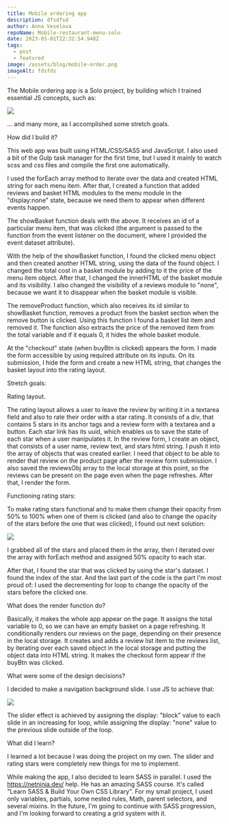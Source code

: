 ```yaml
---
title: Mobile ordering app
description: dfsdfsd
author: Anna Veselova
repoName: Mobile-restaurant-menu-solo
date: 2023-05-01T22:32:54.948Z
tags:
  - post
  - featured
image: /assets/blog/mobile-order.png
imageAlt: fdsfds
---
```


The Mobile ordering app is a Solo project, by building which I trained essential JS concepts, such as:

![](/assets/blog/essential_js.png)

... and many more, as I accomplished some stretch goals.

How did I build it?

This web app was built using HTML/CSS/SASS and JavaScript. I also used a bit of the Gulp task manager for the first time, but I used it mainly to watch scss and css files and compile the first one automatically.

I used the forEach array method to iterate over the data and created HTML string for each menu item. After that, I created a function that added reviews and basket HTML modules to the menu module in the "display:none" state, because we need them to appear when different events happen.

The showBasket function deals with the above. It receives an id of a particular menu item, that was clicked (the argument is passed to the function from the event listener on the document, where I provided the event dataset attribute).

With the help of the showBasket function, I found the clicked menu object and then created another HTML string, using the data of the found object. I changed the total cost in a basket module by adding to it the price of the menu item object. After that, I changed the innerHTML of the basket module and its visibility. I also changed the visibility of a reviews module to "none", because we want it to disappear when the basket module is visible.

The removeProduct function, which also receives its id similar to showBasket function, removes a product from the basket section when the remove button is clicked. Using this function I found a basket list item and removed it. The function also extracts the price of the removed item from the total variable and if it equals 0, it hides the whole basket module.

At the "checkout" state (when buyBtn is clicked) appears the form. I made the form accessible by using required attribute on its inputs. On its submission, I hide the form and create a new HTML string, that changes the basket layout into the rating layout.

Stretch goals:

Rating layout.

The rating layout allows a user to leave the review by writing it in a textarea field and also to rate their order with a star rating. It consists of a div, that contains 5 stars in its anchor tags and a review form with a textarea and a button. Each star link has its uuid, which enables us to save the state of each star when a user manipulates it. In the review form, I create an object, that consists of a user name, review text, and stars html string. I push it into the array of objects that was created earlier. I need that object to be able to render that review on the product page after the review form submission. I also saved the reviewsObj array to the local storage at this point, so the reviews can be present on the page even when the page refreshes. After that, I render the form.

Functioning rating stars:

To make rating stars functional and to make them change their opacity from 50% to 100% when one of them is clicked (and also to change the opacity of the stars before the one that was clicked), I found out next solution:

![](/assets/blog/stars_code.png)

I grabbed all of the stars and placed them in the array, then I iterated over the array with forEach method and assigned 50% opacity to each star.

After that, I found the star that was clicked by using the star's dataset. I found the index of the star. And the last part of the code is the part I'm most proud of: I used the decrementing for loop to change the opacity of the stars before the clicked one.

What does the render function do?

Basically, it makes the whole app appear on the page. It assigns the total variable to 0, so we can have an empty basket on a page refreshing. It conditionally renders our reviews on the page, depending on their presence in the local storage. It creates and adds a review list item to the reviews list, by iterating over each saved object in the local storage and putting the object data into HTML string. It makes the checkout form appear if the buyBtn was clicked.

What were some of the design decisions?

I decided to make a navigation background slide. I use JS to achieve that:

![](/assets/blog/navigation_slider.png)

The slider effect is achieved by assigning the display: "block" value to each slide in an increasing for loop, while assigning the display: "none" value to the previous slide outside of the loop.

What did I learn?

I learned a lot because I was doing the project on my own. The slider and rating stars were completely new things for me to implement.

While making the app, I also decided to learn SASS in parallel. I used the https://netninja.dev/ help. He has an amazing SASS course. It's called "Learn SASS & Build Your Own CSS Library". For my small project, I used only variables, partials, some nested rules, Math, parent selectors, and several mixins. In the future, I'm going to continue with SASS progression, and I'm looking forward to creating a grid system with it.
